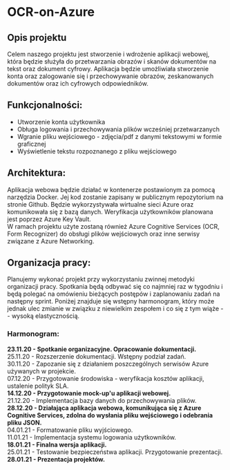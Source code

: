 # OCR-on-Azure

## Opis projektu
Celem naszego projektu jest stworzenie i wdrożenie aplikacji webowej, która będzie służyła do przetwarzania obrazów i skanów dokumentów na tekst oraz dokument cyfrowy. Aplikacja będzie umożliwiała stworzenie konta oraz zalogowanie się i przechowywanie obrazów, zeskanowanych dokumentów oraz ich cyfrowych odpowiedników.

## Funkcjonalności:
- Utworzenie konta użytkownika  
- Obługa logowania i przechowywania plików wcześniej przetwarzanych  
- Wgranie pliku wejściowego - zdjęcia/pdf z danymi tekstowymi w formie graficznej  
- Wyświetlenie tekstu rozpoznanego z pliku wejściowego  

## Architektura:
Aplikacja webowa będzie działać w kontenerze postawionym za pomocą narzędzia Docker. Jej kod zostanie zapisany w publicznym repozytorium na stronie Github. Będzie wykorzystywała wirtualne sieci Azure oraz komunikowała się z bazą danych. Weryfikacja użytkowników planowana jest poprzez Azure Key Vault.  
W ramach projektu użyte zostaną również Azure Cognitive Services (OCR, Form Recognizer) do obsługi plików wejściowych oraz inne serwisy związane z Azure Networking.

## Organizacja pracy:
Planujemy wykonać projekt przy wykorzystaniu zwinnej metodyki organizacji pracy. Spotkania będą odbywać się co najmniej raz w tygodniu i będą polegać na omówieniu bieżących postępów i zaplanowaniu zadań na następny sprint. Poniżej znajduje się wstępny harmonogram, który może jednak ulec zmianie w związku z niewielkim zespołem i co się z tym wiąże -- wysoką elastycznością.

### Harmonogram:
**23.11.20 - Spotkanie organizacyjne. Opracowanie dokumentacji.**  
25.11.20 - Rozszerzenie dokumentacji. Wstępny podział zadań.  
30.11.20 - Zapozanie się z działaniem poszczególnych serwisów Azure używanych w projekcie.  
07.12.20 - Przygotowanie środowiska - weryfikacja kosztów aplikacji, ustalenie polityk SLA.  
**14.12.20 - Przygotowanie mock-up'u aplikacji webowej.**  
21.12.20 - Implementacja bazy danych do przechowywania plików.  
**28.12.20 - Działająca aplikacja webowa, komunikująca się z Azure Cognitive Services, zdolna do wysłania pliku wejściowego i odebrania pliku JSON.**  
04.01.21 - Formatowanie pliku wyjściowego.  
11.01.21 - Implementacja systemu logowania użytkowników.  
**18.01.21 - Finalna wersja aplikacji.**  
25.01.21 - Testowanie bezpieczeństwa aplikacji. Przygotowanie prezentacji.  
**28.01.21 - Prezentacja projektów.**  




